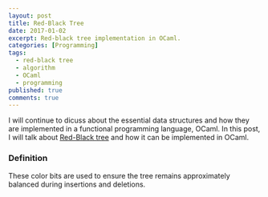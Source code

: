 ```yaml
---
layout: post
title: Red-Black Tree
date: 2017-01-02
excerpt: Red-black tree implementation in OCaml.
categories: [Programming]
tags:
  - red-black tree
  - algorithm
  - OCaml
  - programming
published: true
comments: true
---
```


I will continue to dicuss about the essential data structures and how they are implemented in a functional programming language, OCaml. In this post, I will talk about [Red-Black tree][1] and how it can be implemented in OCaml.

### Definition

These color bits are used to ensure the tree remains approximately balanced during insertions and deletions. 

[1]: https://en.wikipedia.org/wiki/Red–black_tree